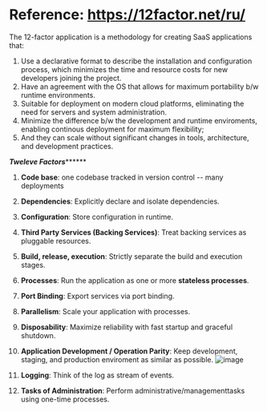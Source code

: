 # Reference: https://12factor.net/ru/

The 12-factor application is a methodology for creating SaaS applications that:

1. Use a declarative format to describe the installation and configuration process, which minimizes the time and resource costs for new developers joining the project.
2. Have an agreement with the OS that allows for maximum portability b/w runtime environments.
3. Suitable for deployment on modern cloud platforms, eliminating the need for servers and system administration.
4. Minimize the difference b/w the development and runtime enviroments, enabling continous deployment for maximum flexibility;
5. And they can scale without significant changes in tools, architecture, and development practices.


***************Tweleve Factors*********************
1. **Code base**: one codebase tracked in version control  -- many deployments
2. **Dependencies**: Explicitly declare and isolate dependencies.
3. **Configuration**: Store configuration in runtime.
4. **Third Party Services (Backing Services)**: Treat backing services as pluggable resources.
5. **Build, release, execution**: Strictly separate the build and execution stages.
6. **Processes**: Run the application as one or more **stateless processes**.
7. **Port Binding**: Export services via port binding.
8. **Parallelism**: Scale your application with processes.
9. **Disposability**: Maximize reliability with fast startup and graceful shutdown.
10. **Application Development / Operation Parity**: Keep development, staging, and production enviroment as similar as possible.
    ![image](https://github.com/user-attachments/assets/e7c71026-6914-4b9f-8415-9147906bd58d)

11. **Logging**: Think of the log as stream of events.
12. **Tasks of Administration**: Perform administrative/managementtasks using one-time processes.
